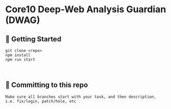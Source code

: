 # Core10 Deep-Web Analysis Guardian (DWAG)
## 🚀 Getting Started
    git clone <repo>
    npm install
    npm run start

<br />

## 🔧 Committing to this repo
    Make sure all branches start with your task, and then description, i.e. fix/login, patch/hole, etc
